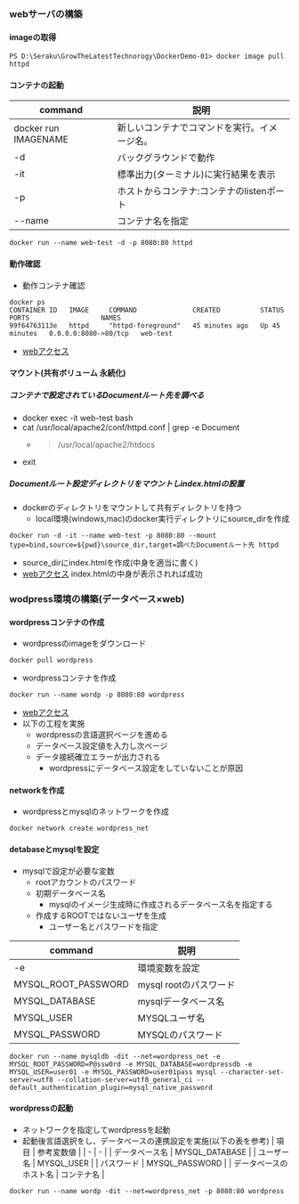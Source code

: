 ### webサーバの構築
#### imageの取得

```
PS D:\Seraku\GrowTheLatestTechnorogy\DockerDemo-01> docker image pull httpd
```

#### コンテナの起動
| command | 説明 |
| - | - |
| docker run IMAGENAME | 新しいコンテナでコマンドを実行。イメージ名。 | 
| -d | バックグラウンドで動作 | 
| -it | 標準出力(ターミナル)に実行結果を表示 |
| -p | ホストからコンテナ:コンテナのlistenポート | 
| --name| コンテナ名を指定 |

```
docker run --name web-test -d -p 8080:80 httpd
```

#### 動作確認
- 動作コンテナ確認
```
docker ps
CONTAINER ID   IMAGE     COMMAND              CREATED          STATUS          PORTS                  NAMES
99f64763113e   httpd     "httpd-foreground"   45 minutes ago   Up 45 minutes   0.0.0.0:8080->80/tcp   web-test
```
- [webアクセス](http://127.0.0.1:8080/)

#### マウント(共有ボリューム 永続化)
##### コンテナで設定されているDocumentルート先を調べる
- docker exec -it web-test bash
- cat /usr/local/apache2/conf/httpd.conf | grep -e Document
  - > /usr/local/apache2/htdocs
- exit

##### Documentルート設定ディレクトリをマウントしindex.htmlの設置
- dockerのディレクトリをマウントして共有ディレクトリを持つ
  - local環境(windows,mac)のdocker実行ディレクトリにsource_dirを作成

` docker run -d -it --name web-test -p 8080:80 --mount type=bind,source=${pwd}\source_dir,target=調べたDocumentルート先 httpd `

- source_dirにindex.htmlを作成(中身を適当に書く)
- [webアクセス](http://127.0.0.1:8080/)
index.htmlの中身が表示されれば成功

### wodpress環境の構築(データベース×web)
#### wordpressコンテナの作成
- wordpressのimageをダウンロード

` docker pull wordpress `

- wordpressコンテナを作成

` docker run --name wordp -p 8080:80 wordpress  `

- [webアクセス](http://127.0.0.1:8080/)
- 以下の工程を実施
  - wordpressの言語選択ページを進める
  - データベース設定値を入力し次ページ
  - データ接続確立エラーが出力される
    - wordpressにデータベース設定をしていないことが原因


#### networkを作成
- wordpressとmysqlのネットワークを作成

` docker network create wordpress_net `

#### detabaseとmysqlを設定
- mysqlで設定が必要な変数
  - rootアカウントのパスワード
  - 初期データベース名
    - mysqlのイメージ生成時に作成されるデータベース名を指定する
  - 作成するROOTではないユーザを生成
    - ユーザー名とパスワードを指定

| command | 説明 |
| - | - |
| -e | 環境変数を設定 |
| MYSQL_ROOT_PASSWORD | mysql rootのパスワード |
| MYSQL_DATABASE | mysqlデータベース名 |
| MYSQL_USER | MYSQLユーザ名 | 
| MYSQL_PASSWORD | MYSQLのパスワード |

` docker run --name mysqldb -dit --net=wordpress_net -e MYSQL_ROOT_PASSWORD=P@ssw0rd -e MYSQL_DATABASE=wordpressdb -e MYSQL_USER=user01 -e MYSQL_PASSWORD=user01pass mysql --character-set-server=utf8 --collation-server=utf8_general_ci --default_authentication_plugin=mysql_native_password `

#### wordpressの起動
- ネットワークを指定してwordpressを起動
- 起動後言語選択をし、データベースの連携設定を実施(以下の表を参考)
| 項目 | 参考変数値 |
| - | - |
| データベース名 | MYSQL_DATABASE | 
| ユーザー名 | MYSQL_USER | 
| パスワード | MYSQL_PASSWORD | 
| データベースのホスト名 | コンテナ名 |

` docker run --name wordp -dit --net=wordpress_net -p 8080:80 wordpress `


